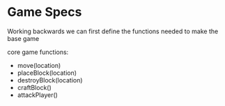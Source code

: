 # Game Specs

Working backwards we can first define the functions needed to make the base game

core game functions:

- move(location)
- placeBlock(location)
- destroyBlock(location)
- craftBlock()
- attackPlayer()
